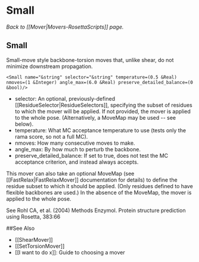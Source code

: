 # Small
*Back to [[Mover|Movers-RosettaScripts]] page.*
## Small

Small-move style backbone-torsion moves that, unlike shear, do not minimize downstream propagation.

```
<Small name="&string" selector="&string" temperature=(0.5 &Real) nmoves=(1 &Integer) angle_max=(6.0 &Real) preserve_detailed_balance=(0 &bool)/>
```

-   selector: An optional, previously-defined [[ResidueSelector|ResidueSelectors]], specifying the subset of residues to which the mover will be applied.  If not provided, the mover is applied to the whole pose.  (Alternatively, a MoveMap may be used -- see below).
-   temperature: What MC acceptance temperature to use (tests only the rama score, so not a full MC).
-   nmoves: How many consecutive moves to make.
-   angle\_max: By how much to perturb the backbone.
-   preserve\_detailed\_balance: If set to true, does not test the MC acceptance criterion, and instead always accepts.

This mover can also take an optional MoveMap (see [[FastRelax|FastRelaxMover]] documentation for details) to define the residue subset to which it should be applied.  (Only residues defined to have flexible backbones are used.)  In the absence of the MoveMap, the mover is applied to the whole pose.

See Rohl CA, et al. (2004) Methods Enzymol. Protein structure prediction using Rosetta, 383:66


##See Also

* [[ShearMover]]
* [[SetTorsionMover]]
* [[I want to do x]]: Guide to choosing a mover
